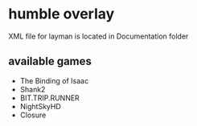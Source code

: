 # humble overlay

XML file for layman is located in Documentation folder

## available games

* The Binding of Isaac
* Shank2
* BIT.TRIP.RUNNER
* NightSkyHD
* Closure